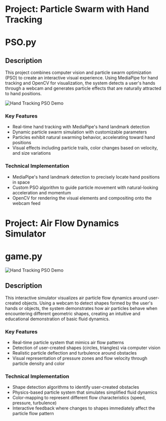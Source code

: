 # Project: Particle Swarm with Hand Tracking
# PSO.py

## Description
This project combines computer vision and particle swarm optimization (PSO) to create an interactive visual experience. Using MediaPipe for hand tracking and OpenCV for visualization, the system detects a user's hands through a webcam and generates particle effects that are naturally attracted to hand positions.

![Hand Tracking PSO Demo](Source/demo_PSO.gif)

### Key Features
- Real-time hand tracking with MediaPipe's hand landmark detection
- Dynamic particle swarm simulation with customizable parameters
- Particles exhibit natural swarming behavior, accelerating toward hand positions
- Visual effects including particle trails, color changes based on velocity, and size variations

### Technical Implementation
- MediaPipe's hand landmark detection to precisely locate hand positions in space
- Custom PSO algorithm to guide particle movement with natural-looking acceleration and momentum
- OpenCV for rendering the visual elements and compositing onto the webcam feed

# Project: Air Flow Dynamics Simulator
# game.py

![Hand Tracking PSO Demo](Source/Game_Air_Flow_Dynamics_Simulator.gif)

## Description
This interactive simulator visualizes air particle flow dynamics around user-created objects. Using a webcam to detect shapes formed by the user's hands or objects, the system demonstrates how air particles behave when encountering different geometric shapes, creating an intuitive and educational demonstration of basic fluid dynamics.

### Key Features
- Real-time particle system that mimics air flow patterns
- Detection of user-created shapes (circles, triangles) via computer vision
- Realistic particle deflection and turbulence around obstacles
- Visual representation of pressure zones and flow velocity through particle density and color

### Technical Implementation
- Shape detection algorithms to identify user-created obstacles
- Physics-based particle system that simulates simplified fluid dynamics
- Color-mapping to represent different flow characteristics (speed, pressure, turbulence)
- Interactive feedback where changes to shapes immediately affect the particle flow pattern
